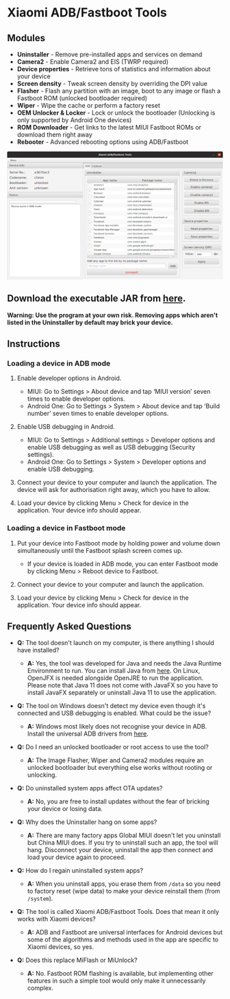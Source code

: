 # Xiaomi ADB/Fastboot Tools

## Modules

* **Uninstaller** - Remove pre-installed apps and services on demand
* **Camera2** - Enable Camera2 and EIS (TWRP required)
* **Device properties** - Retrieve tons of statistics and information about your device
* **Screen density** - Tweak screen density by overriding the DPI value
* **Flasher** - Flash any partition with an image, boot to any image or flash a Fastboot ROM (unlocked bootloader required)
* **Wiper** - Wipe the cache or perform a factory reset
* **OEM Unlocker & Locker** - Lock or unlock the bootloader (Unlocking is only supported by Android One devices)
* **ROM Downloader** - Get links to the latest MIUI Fastboot ROMs or download them right away
* **Rebooter** - Advanced rebooting options using ADB/Fastboot

![](screenshot.png)

## Download the executable JAR from [here](https://github.com/Saki-EU/XiaomiADBFastbootTools/releases/latest).

**Warning: Use the program at your own risk. Removing apps which aren't listed in the Uninstaller by default may brick your device.**

## Instructions

### Loading a device in ADB mode

1. Enable developer options in Android.

    * MIUI: Go to Settings > About device and tap ‘MIUI version’ seven times to enable developer options.
    * Android One: Go to Settings > System > About device and tap ‘Build number’ seven times to enable developer options.

2. Enable USB debugging in Android.

    * MIUI: Go to Settings > Additional settings > Developer options and enable USB debugging as well as USB debugging (Security settings).
    * Android One: Go to Settings > System > Developer options and enable USB debugging.

3. Connect your device to your computer and launch the application. The device will ask for authorisation right away, which you have to allow.

4. Load your device by clicking Menu > Check for device in the application. Your device info should appear.

### Loading a device in Fastboot mode

1. Put your device into Fastboot mode by holding power and volume down simultaneously until the Fastboot splash screen comes up.

    * If your device is loaded in ADB mode, you can enter Fastboot mode by clicking Menu > Reboot device to Fastboot.

2. Connect your device to your computer and launch the application.

3. Load your device by clicking Menu > Check for device in the application. Your device info should appear.

## Frequently Asked Questions

* **Q:** The tool doesn't launch on my computer, is there anything I should have installed?

    * **A:** Yes, the tool was developed for Java and needs the Java Runtime Environment to run. You can install Java from [here](https://java.com/en/download/). On Linux, OpenJFX is needed alongside OpenJRE to run the application. Please note that Java 11 does not come with JavaFX so you have to install JavaFX separately or uninstall Java 11 to use the application.

* **Q:** The tool on Windows doesn't detect my device even though it's connected and USB debugging is enabled. What could be the issue?

    * **A:** Windows most likely does not recognise your device in ADB. Install the universal ADB drivers from [here](http://dl.adbdriver.com/upload/adbdriver.zip).

* **Q:** Do I need an unlocked bootloader or root access to use the tool?

    * **A:** The Image Flasher, Wiper and Camera2 modules require an unlocked bootloader but everything else works without rooting or unlocking.

* **Q:** Do uninstalled system apps affect OTA updates?

    * **A:** No, you are free to install updates without the fear of bricking your device or losing data.

* **Q:** Why does the Uninstaller hang on some apps?

    * **A:** There are many factory apps Global MIUI doesn't let you uninstall but China MIUI does. If you try to uninstall such an app, the tool will hang. Disconnect your device, uninstall the app then connect and load your device again to proceed.

* **Q:** How do I regain uninstalled system apps?

    * **A:** When you uninstall apps, you erase them from `/data` so you need to factory reset (wipe data) to make your device reinstall them (from `/system`).

* **Q:** The tool is called Xiaomi ADB/Fastboot Tools. Does that mean it only works with Xiaomi devices?

    * **A:** ADB and Fastboot are universal interfaces for Android devices but some of the algorithms and methods used in the app are specific to Xiaomi devices, so yes.

* **Q:** Does this replace MiFlash or MiUnlock?

    * **A:** No. Fastboot ROM flashing is available, but implementing other features in such a simple tool would only make it unnecessarily complex.
